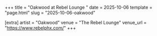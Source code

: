 +++
title = "Oakwood at Rebel Lounge "
date = 2025-10-06
template = "page.html"
slug = "2025-10-06-oakwood"

[extra]
artist = "Oakwood"
venue = "The Rebel Lounge"
venue_url = "https://www.rebelphx.com/"
+++
